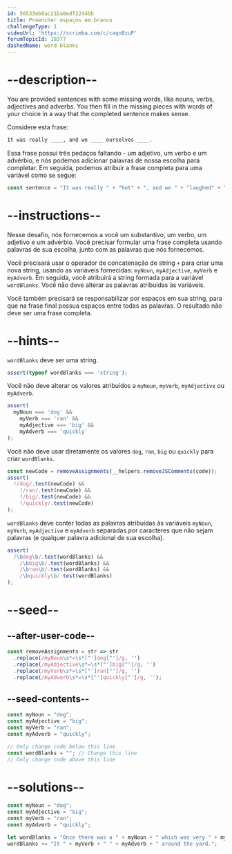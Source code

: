 ```yaml
---
id: 56533eb9ac21ba0edf2244bb
title: Preencher espaços em branco
challengeType: 1
videoUrl: 'https://scrimba.com/c/caqn8zuP'
forumTopicId: 18377
dashedName: word-blanks
---
```


# --description--

You are provided sentences with some missing words, like nouns, verbs, adjectives and adverbs. You then fill in the missing pieces with words of your choice in a way that the completed sentence makes sense.

Considere esta frase:

```md
It was really ____, and we ____ ourselves ____.
```

Essa frase possui três pedaços faltando - um adjetivo, um verbo e um advérbio, e nós podemos adicionar palavras de nossa escolha para completar. Em seguida, podemos atribuir a frase completa para uma variável como se segue:

```js
const sentence = "It was really " + "hot" + ", and we " + "laughed" + " ourselves " + "silly" + ".";
```

# --instructions--

Nesse desafio, nós fornecemos a você um substantivo, um verbo, um adjetivo e um advérbio. Você precisar formular uma frase completa usando palavras de sua escolha, junto com as palavras que nós fornecemos.

Você precisará usar o operador de concatenação de string `+` para criar uma nova string, usando as variáveis fornecidas: `myNoun`, `myAdjective`, `myVerb` e `myAdverb`. Em seguida, você atribuirá a string formada para a variável `wordBlanks`. Você não deve alterar as palavras atribuídas às variáveis.

Você também precisará se responsabilizar por espaços em sua string, para que na frase final possua espaços entre todas as palavras. O resultado não deve ser uma frase completa.

# --hints--

`wordBlanks` deve ser uma string.

```js
assert(typeof wordBlanks === 'string');
```

Você não deve alterar os valores atribuídos a `myNoun`, `myVerb`, `myAdjective` ou `myAdverb`.

```js
assert(
  myNoun === 'dog' &&
    myVerb === 'ran' &&
    myAdjective === 'big' &&
    myAdverb === 'quickly'
);
```

Você não deve usar diretamente os valores `dog`, `ran`, `big` ou `quickly` para criar `wordBlanks`.

```js
const newCode = removeAssignments(__helpers.removeJSComments(code));
assert(
  !/dog/.test(newCode) &&
    !/ran/.test(newCode) &&
    !/big/.test(newCode) &&
    !/quickly/.test(newCode)
);
```

`wordBlanks` deve conter todas as palavras atribuídas às variáveis `myNoun`, `myVerb`, `myAdjective` e `myAdverb` separadas por caracteres que não sejam palavras (e qualquer palavra adicional de sua escolha).

```js
assert(
  /\bdog\b/.test(wordBlanks) &&
    /\bbig\b/.test(wordBlanks) &&
    /\bran\b/.test(wordBlanks) &&
    /\bquickly\b/.test(wordBlanks)
);
```

# --seed--

## --after-user-code--

```js
const removeAssignments = str => str
  .replace(/myNoun\s*=\s*["']dog["']/g, '')
  .replace(/myAdjective\s*=\s*["']big["']/g, '')
  .replace(/myVerb\s*=\s*["']ran["']/g, '')
  .replace(/myAdverb\s*=\s*["']quickly["']/g, '');
```

## --seed-contents--

```js
const myNoun = "dog";
const myAdjective = "big";
const myVerb = "ran";
const myAdverb = "quickly";

// Only change code below this line
const wordBlanks = ""; // Change this line
// Only change code above this line
```

# --solutions--

```js
const myNoun = "dog";
const myAdjective = "big";
const myVerb = "ran";
const myAdverb = "quickly";

let wordBlanks = "Once there was a " + myNoun + " which was very " + myAdjective + ". ";
wordBlanks += "It " + myVerb + " " + myAdverb + " around the yard.";
```
